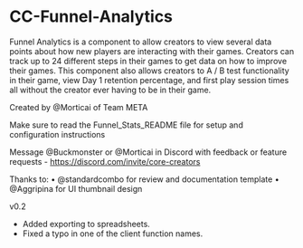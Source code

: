 # CC-Funnel-Analytics

Funnel Analytics is a component to allow creators to view several data points about how new players are interacting with their games. Creators can track up to 24 different steps in their games to get data on how to improve their games. This component also allows creators to  A / B test functionality in their game, view Day 1 retention percentage, and first play session times all without the creator ever having to be in their game.

Created by @Morticai of Team META

Make sure to read the Funnel_Stats_README file for setup and configuration instructions

Message @Buckmonster or @Morticai in Discord with feedback or feature requests - https://discord.com/invite/core-creators

Thanks to:
• @standardcombo for review and documentation template
• @Aggripina for UI thumbnail design

v0.2
- Added exporting to spreadsheets.
- Fixed a typo in one of the client function names.
